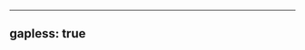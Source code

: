 <!-- ---
hero:
  title: Better
  desc: Better的个人博客
  actions:
    - text: 赶紧阅读
      link: /文章
features:
  - icon: https://gw.alipayobjects.com/zos/bmw-prod/881dc458-f20b-407b-947a-95104b5ec82b/k79dm8ih_w144_h144.png
    title: 个人总结
    desc: Balabala
  - icon: https://gw.alipayobjects.com/zos/bmw-prod/d60657df-0822-4631-9d7c-e7a869c2f21c/k79dmz3q_w126_h126.png
    title: 持续学习
    desc: Balabala
  - icon: https://gw.alipayobjects.com/zos/bmw-prod/d1ee0c6f-5aed-4a45-a507-339a4bfe076c/k7bjsocq_w144_h144.png
    title: 认真code
    desc: Balabala
footer: Powered by Better
---

## Hello Better! -->
---
gapless: true
---

<code src="./Home/index.jsx" inline />